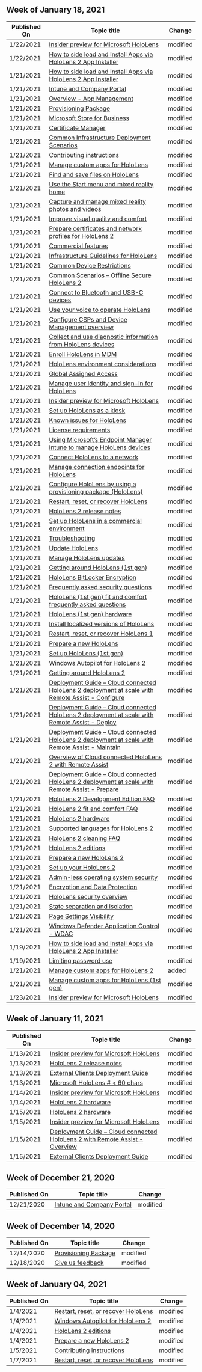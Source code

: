 <!-- This file is generated automatically each week. Changes made to this file will be overwritten.-->



## Week of January 18, 2021


| Published On |Topic title | Change |
|------|------------|--------|
| 1/22/2021 | [Insider preview for Microsoft HoloLens](/hololens/hololens-insider) | modified |
| 1/22/2021 | [How to side load and Install Apps via HoloLens 2 App Installer](/hololens/app-deploy-app-installer) | modified |
| 1/21/2021 | [How to side load and Install Apps via HoloLens 2 App Installer](/hololens/app-deploy-app-installer) | modified |
| 1/21/2021 | [Intune and Company Portal](/hololens/app-deploy-intune) | modified |
| 1/21/2021 | [Overview - App Management](/hololens/app-deploy-overview) | modified |
| 1/21/2021 | [Provisioning Package](/hololens/app-deploy-provisioning-package) | modified |
| 1/21/2021 | [Microsoft Store for Business](/hololens/app-deploy-store-business) | modified |
| 1/21/2021 | [Certificate Manager](/hololens/certificate-manager) | modified |
| 1/21/2021 | [Common Infrastructure Deployment Scenarios](/hololens/common-scenarios) | modified |
| 1/21/2021 | [Contributing instructions](/hololens/contributing) | modified |
| 1/21/2021 | [Manage custom apps for HoloLens](/hololens/holographic-custom-apps) | modified |
| 1/21/2021 | [Find and save files on HoloLens](/hololens/holographic-data) | modified |
| 1/21/2021 | [Use the Start menu and mixed reality home](/hololens/holographic-home) | modified |
| 1/21/2021 | [Capture and manage mixed reality photos and videos](/hololens/holographic-photos-and-videos) | modified |
| 1/21/2021 | [Improve visual quality and comfort](/hololens/hololens-calibration) | modified |
| 1/21/2021 | [Prepare certificates and network profiles for HoloLens 2](/hololens/hololens-certificates-network) | modified |
| 1/21/2021 | [Commercial features](/hololens/hololens-commercial-features) | modified |
| 1/21/2021 | [Infrastructure Guidelines for HoloLens](/hololens/hololens-commercial-infrastructure) | modified |
| 1/21/2021 | [Common Device Restrictions](/hololens/hololens-common-device-restrictions) | modified |
| 1/21/2021 | [Common Scenarios – Offline Secure HoloLens 2](/hololens/hololens-common-scenarios-offline-secure) | modified |
| 1/21/2021 | [Connect to Bluetooth and USB-C devices](/hololens/hololens-connect-devices) | modified |
| 1/21/2021 | [Use your voice to operate HoloLens](/hololens/hololens-cortana) | modified |
| 1/21/2021 | [Configure CSPs and Device Management overview](/hololens/hololens-csp-policy-overview) | modified |
| 1/21/2021 | [Collect and use diagnostic information from HoloLens devices](/hololens/hololens-diagnostic-logs) | modified |
| 1/21/2021 | [Enroll HoloLens in MDM](/hololens/hololens-enroll-mdm) | modified |
| 1/21/2021 | [HoloLens environment considerations](/hololens/hololens-environment-considerations) | modified |
| 1/21/2021 | [Global Assigned Access](/hololens/hololens-global-assigned-access-kiosk) | modified |
| 1/21/2021 | [Manage user identity and sign-in for HoloLens](/hololens/hololens-identity) | modified |
| 1/21/2021 | [Insider preview for Microsoft HoloLens](/hololens/hololens-insider) | modified |
| 1/21/2021 | [Set up HoloLens as a kiosk](/hololens/hololens-kiosk) | modified |
| 1/21/2021 | [Known issues for HoloLens](/hololens/hololens-known-issues) | modified |
| 1/21/2021 | [License requirements](/hololens/hololens-licenses-requirements) | modified |
| 1/21/2021 | [Using Microsoft’s Endpoint Manager Intune to manage HoloLens devices](/hololens/hololens-mdm-configure) | modified |
| 1/21/2021 | [Connect HoloLens to a network](/hololens/hololens-network) | modified |
| 1/21/2021 | [Manage connection endpoints for HoloLens](/hololens/hololens-offline) | modified |
| 1/21/2021 | [Configure HoloLens by using a provisioning package (HoloLens)](/hololens/hololens-provisioning) | modified |
| 1/21/2021 | [Restart, reset, or recover HoloLens](/hololens/hololens-recovery) | modified |
| 1/21/2021 | [HoloLens 2 release notes](/hololens/hololens-release-notes) | modified |
| 1/21/2021 | [Set up HoloLens in a commercial environment](/hololens/hololens-requirements) | modified |
| 1/21/2021 | [Troubleshooting](/hololens/hololens-troubleshooting) | modified |
| 1/21/2021 | [Update HoloLens](/hololens/hololens-update-hololens) | modified |
| 1/21/2021 | [Manage HoloLens updates](/hololens/hololens-updates) | modified |
| 1/21/2021 | [Getting around HoloLens (1st gen)](/hololens/hololens1-basic-usage) | modified |
| 1/21/2021 | [HoloLens BitLocker Encryption](/hololens/hololens1-encryption) | modified |
| 1/21/2021 | [Frequently asked security questions](/hololens/hololens1-faq-security) | modified |
| 1/21/2021 | [HoloLens (1st gen) fit and comfort frequently asked questions](/hololens/hololens1-fit-comfort-faq) | modified |
| 1/21/2021 | [HoloLens (1st gen) hardware](/hololens/hololens1-hardware) | modified |
| 1/21/2021 | [Install localized versions of HoloLens](/hololens/hololens1-install-localized) | modified |
| 1/21/2021 | [Restart, reset, or recover HoloLens 1](/hololens/hololens1-recovery) | modified |
| 1/21/2021 | [Prepare a new HoloLens](/hololens/hololens1-setup) | modified |
| 1/21/2021 | [Set up HoloLens (1st gen)](/hololens/hololens1-start) | modified |
| 1/21/2021 | [Windows Autopilot for HoloLens 2](/hololens/hololens2-autopilot) | modified |
| 1/21/2021 | [Getting around HoloLens 2](/hololens/hololens2-basic-usage) | modified |
| 1/21/2021 | [Deployment Guide – Cloud connected HoloLens 2 deployment at scale with Remote Assist - Configure](/hololens/hololens2-cloud-connected-configure) | modified |
| 1/21/2021 | [Deployment Guide – Cloud connected HoloLens 2 deployment at scale with Remote Assist - Deploy](/hololens/hololens2-cloud-connected-deploy) | modified |
| 1/21/2021 | [Deployment Guide – Cloud connected HoloLens 2 deployment at scale with Remote Assist - Maintain](/hololens/hololens2-cloud-connected-maintain) | modified |
| 1/21/2021 | [Overview of Cloud connected HoloLens 2 with Remote Assist](/hololens/hololens2-cloud-connected-overview) | modified |
| 1/21/2021 | [Deployment Guide – Cloud connected HoloLens 2 deployment at scale with Remote Assist - Prepare](/hololens/hololens2-cloud-connected-prepare) | modified |
| 1/21/2021 | [HoloLens 2 Development Edition FAQ](/hololens/hololens2-development-edition-faq) | modified |
| 1/21/2021 | [HoloLens 2 fit and comfort FAQ](/hololens/hololens2-fit-comfort-faq) | modified |
| 1/21/2021 | [HoloLens 2 hardware](/hololens/hololens2-hardware) | modified |
| 1/21/2021 | [Supported languages for HoloLens 2](/hololens/hololens2-language-support) | modified |
| 1/21/2021 | [HoloLens 2 cleaning FAQ](/hololens/hololens2-maintenance) | modified |
| 1/21/2021 | [HoloLens 2 editions](/hololens/hololens2-options) | modified |
| 1/21/2021 | [Prepare a new HoloLens 2](/hololens/hololens2-setup) | modified |
| 1/21/2021 | [Set up your HoloLens 2](/hololens/hololens2-start) | modified |
| 1/21/2021 | [Admin-less operating system security](/hololens/security-adminless-os) | modified |
| 1/21/2021 | [Encryption and Data Protection](/hololens/security-encryption-data-protection) | modified |
| 1/21/2021 | [HoloLens security overview](/hololens/security-overview) | modified |
| 1/21/2021 | [State separation and isolation](/hololens/security-state-separation-isolation) | modified |
| 1/21/2021 | [Page Settings Visibility](/hololens/settings-uri-list) | modified |
| 1/21/2021 | [Windows Defender Application Control - WDAC](/hololens/windows-defender-application-control-wdac) | modified |
| 1/19/2021 | [How to side load and Install Apps via HoloLens 2 App Installer](/hololens/app-deploy-app-installer) | modified |
| 1/19/2021 | [Limiting password use](/hololens/security-limiting-password-use) | modified |
| 1/21/2021 | [Manage custom apps for HoloLens 2](/hololens/hololens2-holographic-custom-apps) | added |
| 1/21/2021 | [Manage custom apps for HoloLens (1st gen)](/hololens/holographic-custom-apps) | modified |
| 1/23/2021 | [Insider preview for Microsoft HoloLens](/hololens/hololens-insider) | modified |


## Week of January 11, 2021


| Published On |Topic title | Change |
|------|------------|--------|
| 1/13/2021 | [Insider preview for Microsoft HoloLens](/hololens/hololens-insider) | modified |
| 1/13/2021 | [HoloLens 2 release notes](/hololens/hololens-release-notes) | modified |
| 1/13/2021 | [External Clients Deployment Guide](/hololens/hololens2-deployment-guide) | modified |
| 1/13/2021 | [Microsoft HoloLens # < 60 chars](/hololens/index) | modified |
| 1/14/2021 | [Insider preview for Microsoft HoloLens](/hololens/hololens-insider) | modified |
| 1/14/2021 | [HoloLens 2 hardware](/hololens/hololens2-hardware) | modified |
| 1/15/2021 | [HoloLens 2 hardware](/hololens/hololens2-hardware) | modified |
| 1/15/2021 | [Insider preview for Microsoft HoloLens](/hololens/hololens-insider) | modified |
| 1/15/2021 | [Deployment Guide – Cloud connected HoloLens 2 with Remote Assist - Overview](/hololens/hololens2-cloud-connected-overview) | modified |
| 1/15/2021 | [External Clients Deployment Guide](/hololens/hololens2-deployment-guide) | modified |


## Week of December 21, 2020


| Published On |Topic title | Change |
|------|------------|--------|
| 12/21/2020 | [Intune and Company Portal](/hololens/app-deploy-intune) | modified |


## Week of December 14, 2020


| Published On |Topic title | Change |
|------|------------|--------|
| 12/14/2020 | [Provisioning Package](/hololens/app-deploy-provisioning-package) | modified |
| 12/18/2020 | [Give us feedback](/hololens/hololens-feedback) | modified |


## Week of January 04, 2021


| Published On |Topic title | Change |
|------|------------|--------|
| 1/4/2021 | [Restart, reset, or recover HoloLens](/hololens/hololens-recovery) | modified |
| 1/4/2021 | [Windows Autopilot for HoloLens 2](/hololens/hololens2-autopilot) | modified |
| 1/4/2021 | [HoloLens 2 editions](/hololens/hololens2-options) | modified |
| 1/4/2021 | [Prepare a new HoloLens 2](/hololens/hololens2-setup) | modified |
| 1/5/2021 | [Contributing instructions](/hololens/contributing) | modified |
| 1/7/2021 | [Restart, reset, or recover HoloLens](/hololens/hololens-recovery) | modified |
